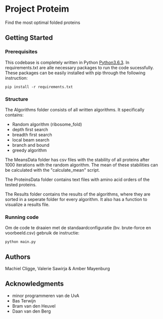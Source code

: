 # Project Proteim

Find the most optimal folded proteins

## Getting Started

### Prerequisites

This codebase is completely written in Python [Python3.6.3](https://www.python.org/downloads/). In requirements.txt are alle necessary packages to run the code sucessfully. These packages can be easily installed with pip through the following instruction:

```
pip install -r requirements.txt
```

### Structure

The Algorithms folder consists of all written algorithms. It specifically contains:
* Random algorithm (ribosome_fold)
* depth first search
* breadth first search
* local beam search
* branch and bound
* greedy algorithm

The MeansData folder has csv files with the stability of all proteins after 1000 iterations with the random algorithm.
The mean of these stabilities can be calculated with the "calculate_mean" script.

The ProteinsData folder contains text files with amino acid orders of the tested proteins.

The Results folder contains the results of the algorithms, where they are sorted in a seperate folder for every algorithm.
It also has a function to visualize a results file.


### Running code


Om de code te draaien met de standaardconfiguratie (bv. brute-force en voorbeeld.csv) gebruik de instructie:

```
python main.py
```

## Authors
Machiel Cligge,
Valerie Sawirja &
Amber Mayenburg

## Acknowledgments
* minor programmeren van de UvA
* Bas Terwijn
* Bram van den Heuvel
* Daan van den Berg
